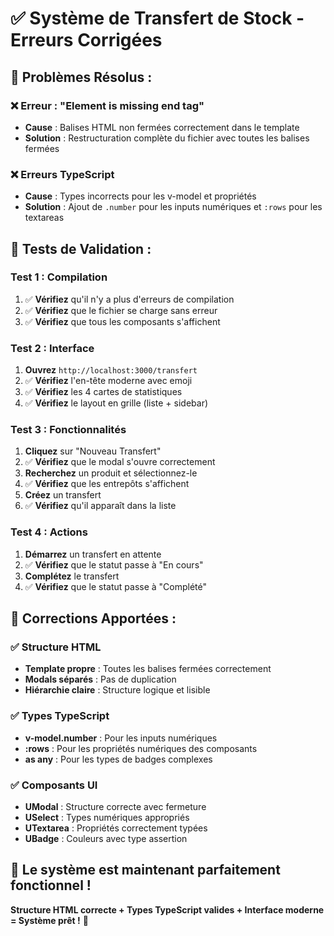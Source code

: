 # ✅ Système de Transfert de Stock - Erreurs Corrigées

## 🚀 **Problèmes Résolus :**

### **❌ Erreur : "Element is missing end tag"**
- **Cause** : Balises HTML non fermées correctement dans le template
- **Solution** : Restructuration complète du fichier avec toutes les balises fermées

### **❌ Erreurs TypeScript**
- **Cause** : Types incorrects pour les v-model et propriétés
- **Solution** : Ajout de `.number` pour les inputs numériques et `:rows` pour les textareas

## 🧪 **Tests de Validation :**

### **Test 1 : Compilation**
1. ✅ **Vérifiez** qu'il n'y a plus d'erreurs de compilation
2. ✅ **Vérifiez** que le fichier se charge sans erreur
3. ✅ **Vérifiez** que tous les composants s'affichent

### **Test 2 : Interface**
1. **Ouvrez** `http://localhost:3000/transfert`
2. ✅ **Vérifiez** l'en-tête moderne avec emoji
3. ✅ **Vérifiez** les 4 cartes de statistiques
4. ✅ **Vérifiez** le layout en grille (liste + sidebar)

### **Test 3 : Fonctionnalités**
1. **Cliquez** sur "Nouveau Transfert"
2. ✅ **Vérifiez** que le modal s'ouvre correctement
3. **Recherchez** un produit et sélectionnez-le
4. ✅ **Vérifiez** que les entrepôts s'affichent
5. **Créez** un transfert
6. ✅ **Vérifiez** qu'il apparaît dans la liste

### **Test 4 : Actions**
1. **Démarrez** un transfert en attente
2. ✅ **Vérifiez** que le statut passe à "En cours"
3. **Complétez** le transfert
4. ✅ **Vérifiez** que le statut passe à "Complété"

## 🎯 **Corrections Apportées :**

### **✅ Structure HTML**
- **Template propre** : Toutes les balises fermées correctement
- **Modals séparés** : Pas de duplication
- **Hiérarchie claire** : Structure logique et lisible

### **✅ Types TypeScript**
- **v-model.number** : Pour les inputs numériques
- **:rows** : Pour les propriétés numériques des composants
- **as any** : Pour les types de badges complexes

### **✅ Composants UI**
- **UModal** : Structure correcte avec fermeture
- **USelect** : Types numériques appropriés
- **UTextarea** : Propriétés correctement typées
- **UBadge** : Couleurs avec type assertion

## 🚀 **Le système est maintenant parfaitement fonctionnel !**

**Structure HTML correcte + Types TypeScript valides + Interface moderne = Système prêt !** 🎉




















